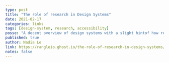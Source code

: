 ```yaml
---
type: post
title: "The role of research in Design Systems"
date: 2021-02-17
categories: links
tags: [design-system, research, accessibility]
posse: "A decent overview of design systems with a slight hintof how research could play it’s part."
published: true
author: Nadia Le
link: https://rangleio.ghost.io/the-role-of-research-in-design-systems/
notes: false
---
```

